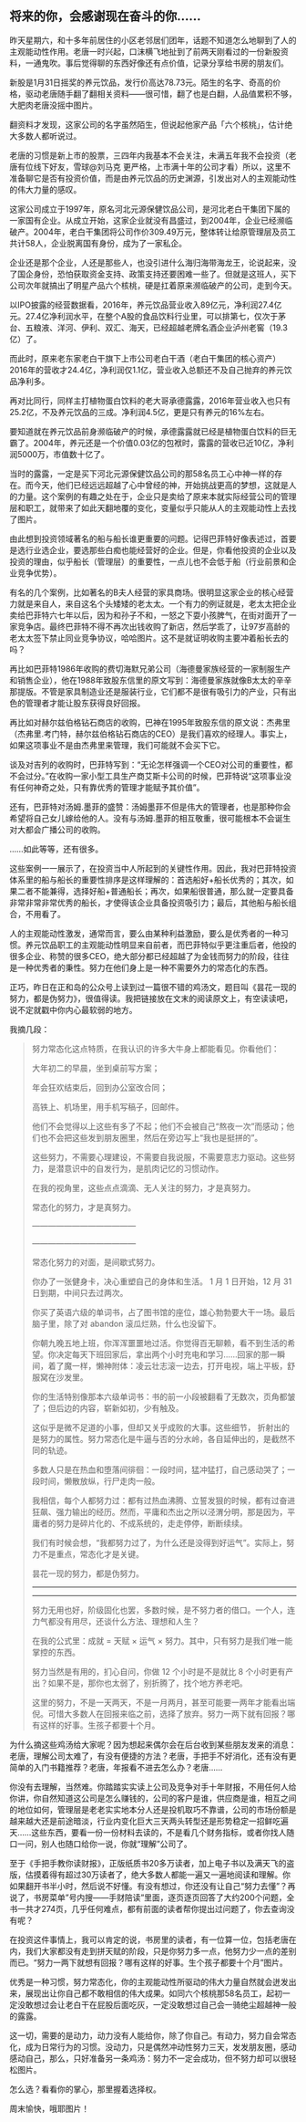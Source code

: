 ## 将来的你，会感谢现在奋斗的你……
昨天星期六，和十多年前居住的小区老邻居们团年，话题不知道怎么地聊到了人的主观能动性作用。老唐一时兴起，口沫横飞地扯到了前两天刚看过的一份新股资料，一通鬼吹。事后觉得聊的东西好像还有点价值，记录分享给书房的朋友们。

 

新股是1月31日摇奖的养元饮品，发行价高达78.73元。陌生的名字、奇高的价格，驱动老唐随手翻了翻相关资料——很可惜，翻了也是白翻，人品值累积不够，大肥肉老唐没摇中图片。

 

翻资料才发现，这家公司的名字虽然陌生，但说起他家产品「六个核桃」，估计绝大多数人都听说过。

 

老唐的习惯是新上市的股票，三四年内我基本不会关注，未满五年我不会投资（老唐有位线下好友，雪球@刘马克 更严格，上市满十年的公司才看）所以，这里不准备聊它是否有投资价值，而是由养元饮品的历史渊源，引发出对人的主观能动性的伟大力量的感叹。

 

这家公司成立于1997年，原名河北元源保健饮品公司，是河北老白干集团下属的一家国有企业。从成立开始，这家企业就没有昌盛过，到2004年，企业已经濒临破产。2004年，老白干集团将公司作价309.49万元，整体转让给原管理层及员工共计58人，企业脱离国有身份，成为了一家私企。

 

企业还是那个企业，人还是那些人，也没引进什么海归海带海龙王，论说起来，没了国企身份，恐怕获取资金支持、政策支持还要困难一些了。但就是这班人，买下公司次年就搞出了明星产品六个核桃，硬是扛着原来濒临破产的公司，走到今天。

 

以IPO披露的经营数据看，2016年，养元饮品营业收入89亿元，净利润27.4亿元。27.4亿净利润水平，在整个A股的食品饮料行业里，可以排第七，仅次于茅台、五粮液、洋河、伊利、双汇、海天，已经超越老牌名酒企业泸州老窖（19.3亿）了。

 

而此时，原来老东家老白干旗下上市公司老白干酒（老白干集团的核心资产）2016年的营收才24.4亿，净利润仅1.1亿，营业收入总额还不及自己抛弃的养元饮品净利多。

 

再对比同行，同样主打植物蛋白饮料的老大哥承德露露，2016年营业收入也只有25.2亿，不及养元饮品的三成。净利润4.5亿，更是只有养元的16%左右。

 

要知道就在养元饮品前身濒临破产的时候，承德露露就已经是植物蛋白饮料的巨无霸了。2004年，养元还是一个价值0.03亿的包袱时，露露的营收已近10亿，净利润5000万，市值数十亿了。

 

当时的露露，一定是买下河北元源保健饮品公司的那58名员工心中神一样的存在。而今天，他们已经远远超越了心中曾经的神，开始挑战更高的梦想，这就是人的力量。这个案例的有趣之处在于，企业只是卖给了原来本就实际经营公司的管理层和职工，就带来了如此天翻地覆的变化，变量似乎只能从人的主观能动性上去找了图片。

 

由此想到投资领域著名的船与船长谁更重要的问题。记得巴菲特好像表述过，首要是选行业选企业，要选那些白痴也能经营好的企业。但是，你看他投资的企业以及投资的理由，似乎船长（管理层）的重要性，一点儿也不会低于船（行业前景和企业竞争优势）。

 

有名的几个案例，比如著名的B夫人经营的家具商场。很明显这家企业的核心经营力就是来自人，来自这名个头矮矮的老太太。一个有力的例证就是，老太太把企业卖给巴菲特六七年以后，因为和孙子不和，一怒之下耍小孩脾气，在街对面开了一家竞争店。最终巴菲特不得不再次出钱收购了新店，然后学乖了，让97岁高龄的老太太签下禁止同业竞争协议，哈哈图片。这不是就证明收购主要冲着船长去的吗？

 

再比如巴菲特1986年收购的费切海默兄弟公司（海德曼家族经营的一家制服生产和销售企业），他在1988年致股东信里的原文写到：海德曼家族就像B太太的辛辛那提版。不管是家具制造业还是服装行业，它们都不是很有吸引力的产业，只有出色的管理者才能让股东获得良好回报。

 

再比如对赫尔兹伯格钻石商店的收购，巴神在1995年致股东信的原文说：杰弗里（杰弗里.考门特，赫尔兹伯格钻石商店的CEO）是我们喜欢的经理人。事实上，如果这项事业不是由杰弗里来管理，我们可能就不会买下它。

 

谈及对吉列的收购时，巴菲特写到：“无论怎样强调一个CEO对公司的重要性，都不会过分。”在收购一家小型工具生产商艾斯卡公司的时候，巴菲特说“这项事业没有任何神奇之处，只有靠优秀的管理才能赋予其价值”。

 

还有，巴菲特对汤姆.墨菲的盛赞：汤姆墨菲不但是伟大的管理者，也是那种你会希望将自己女儿嫁给他的人。没有与汤姆.墨菲的相互敬重，很可能根本不会诞生对大都会广播公司的收购。



……如此等等，还有很多。

 

这些案例一一展示了，在投资当中人所起到的关键性作用。因此，我对巴菲特投资体系里的船与船长的重要性排序是这样理解的：首选船好+船长优秀的；其次，如果二者不能兼得，选择好船+普通船长；再次，如果船很普通，那么就一定要具备非常非常非常优秀的船长，才使得该企业具备投资吸引力；最后，其他船与船长组合，不用看了。

 

人的主观能动性激发，通常而言，要么由某种利益激励，要么是优秀者的一种习惯。养元饮品职工的主观能动性明显来自前者，而巴菲特似乎更注重后者，他投的很多企业、称赞的很多CEO，绝大部分都已经超越了为金钱而努力的阶段，往往是一种优秀者的秉性。努力在他们身上是一种不需要外力的常态化的东西。

 

正巧，昨日在正和岛的公众号上读到过一篇很不错的鸡汤文，题目叫《昙花一现的努力，都是伪努力》，很值得读。我把链接放在文末的阅读原文上，有空读读吧，说不定就戳中你内心最软弱的地方。



我摘几段： 

> 努力常态化这点特质，在我认识的许多大牛身上都能看见。你看他们： 
> 
> 大年初二的早晨，坐到桌前写方案；
> 
> 年会狂欢结束后，回到办公室改合同；
> 
> 高铁上、机场里，用手机写稿子，回邮件。
> 
> 他们不会觉得以上这些有多了不起；他们不会被自己“熬夜一次”而感动；他们也不会把这些发到朋友圈里，然后在旁边写上“我也是挺拼的”。
> 
> 这些努力，不需要心理建设，不需要自我说服，不需要意志力驱动。这些努力，是潜意识中的自发行为，是肌肉记忆的习惯动作。
> 
> 在我的视角里，这些点点滴滴、无人关注的努力，才是真努力。
> 
> 常态化的努力，才是真努力。
> 
> —————————————
> 
> —————————————
> 
> 常态化努力的对面，是间歇式努力。
> 
> 你办了一张健身卡，决心重塑自己的身体和生活。 1 月 1 日开始，12 月 31 日到期，中间只去过两次。
> 
> 你买了英语六级的单词书，占了图书馆的座位，雄心勃勃要大干一场。最后脑子里，除了对 abandon 滚瓜烂熟，什么也没留下。
> 
> 你朝九晚五地上班，你浑浑噩噩地过活。你觉得百无聊赖，看不到生活的希望。你决定每天下班回家后，拿出两个小时充电和学习……回家的那一瞬间，着了魔一样，懒神附体：凌云壮志滚一边去，打开电视，端上平板，舒服窝在沙发里。
> 
> 你的生活特别像那本六级单词书：书的前一小段被翻看了无数次，页角都皱了；但后边的内容，崭新如初，少有触及。
> 
> 这似乎是微不足道的小事，但却又关乎成败的大事。这些细节， 折射出的是努力的属性。努力常态化是牛逼与否的分水岭，各自延伸出的，是截然不同的轨迹。
> 
> 多数人只是在热血和堕落间徘徊：一段时间，猛冲猛打，自己感动哭了；一段时间，懒散放纵，行尸走肉一般。
> 
> 我相信，每个人都努力过：都有过热血沸腾、立誓发狠的时候，都有过奋进狂飙、强力输出的经历。然而，平庸和杰出之所以泾渭分明，那是因为，平庸者的努力是碎片化的、不成系统的，走走停停，断断续续。
> 
> 我们有时候会想，“我都努力过了，为什么还是没得到好运气”。实际上，努力不是重点，常态化才是关键。
> 
> 昙花一现的努力，都是伪努力。
> 
> -------------
> 
> -------------
> 
> 努力无用也好，阶级固化也罢，多数时候，是不努力者的借口。一个人，连力气都没有用尽，还谈什么方法、理想和人生？
> 
> 在我的公式里：成就 = 天赋 × 运气 × 努力。其中，只有努力是我们唯一能掌控的东西。
> 
> 努力当然是有用的，扪心自问，你做 12 个小时是不是就比 8 个小时更有产出？如果不是，那你也太弱了，别折腾了，找个地方养老吧。
> 
> 这里的努力，不是一天两天，不是一月两月，甚至可能要一两年才能看出端倪。可惜大多数人在回报来临之前，选择了放弃。努力一两下就有回报？哪有这样的好事。生孩子都要十个月。



为什么摘这些鸡汤给大家呢？因为想起来偶尔会在后台收到某些朋友发来的消息：老唐，理解公司太难了，有没有便捷的方法？老唐，手把手不好消化，还有没有更简单的入门书籍推荐？老唐，年报看不进去怎么办？老唐……

 

你没有去理解，当然难。你踏踏实实读上公司及竞争对手十年财报，不用任何人给你讲，你自然知道这公司是怎么赚钱的，公司的客户是谁，供应商是谁，相互之间的地位如何，管理层是老老实实地本分人还是投机取巧不靠谱，公司的市场份额是越来越大还是前途暗淡，行业内变化巨大三天两头转型还是形势稳定一招鲜吃遍天……这些东西，要看一份一份材料去读的，不是看几个财务指标，或者你找人随口一问，别人也随口给你一说，你就“理解”公司了。

 

至于《手把手教你读财报》，正版纸质书20多万读者，加上电子书以及满天飞的盗版，估摸着得有超过30万读者了，绝大多数人都能一遍又一遍地阅读和理解。你如果翻开书半小时，然后说不好懂。有没有想过，你还没有让自己“努力去懂”？再说了，书房菜单”号内搜——手财陪读”里面，逐页逐页回答了大约200个问题，全书一共才274页，几乎任何难点，都有前面的读者帮你提出过问题了，你去查询没有呢？

 

在投资这件事情上，我可以肯定的说，书房里的读者，有一位算一位，包括老唐在内，我们大家都没有走到拼天赋的阶段，只是你努力多一点，他努力少一点的差别而已。“努力一两下就想有回报？哪有这样的好事。生个孩子都要十个月”图片。

 

优秀是一种习惯，努力常态化，你的主观能动性所驱动的伟大力量自然就会迸发出来，展现出让你自己都不敢相信的伟大成果。如同六个核桃那58名员工，起初一定没敢想过会让老白干在屁股后面吃灰，一定没敢想过自己会一骑绝尘超越神一般的露露。

 

这一切，需要的是动力，动力没有人能给你，除了你自己。有动力，努力自会常态化，成为日常行为的习惯。没动力，只是偶然冲动性努力三天，发发朋友圈，感动感动自己，那么，只好准备另一条鸡汤：努力不一定会成功，但不努力却可以很轻松图片。

 

怎么选？看看你的掌心，那里握着选择权。

周末愉快，哦耶图片！

